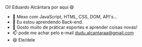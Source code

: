 Oi! Eduardo Alcântara por aqui 😄

- 🔭 Mexo com JavaScript, HTML, CSS, DOM, API's...
- 🌱 Eu estou aprendendo Back-end.
- 💬 Gosto muito de práticar esportes e aprender coisas novas!
- 📫 pode me achar pelo e-mail dudu.alcantaraa@gmail.com
- 😄 Ele/dele
